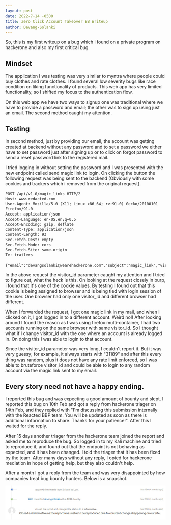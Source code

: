 ```yaml
---
layout: post
date: 2022-7-14 -0500
title: Zero Click Account Takeover BB Writeup
author: Devang-Solanki
---
```


So, this is my first writeup on a bug which i found on a private program on hackerone and also my first critical bug.

## Mindset 
The application I was testing was very similar to myntra where people could buy clothes and rate clothes. I found several low severity bugs like race condition on liking functionality of products. This web app has very limited functionality, so I shifted my focus to the authentication flow.

On this web app we have two ways to signup one was traditional where we have to provide a password and email; the other was to sign up using just an email. The second method caught my attention.

## Testing
In second method, just by providing our email, the account was getting created at backend without any password and to set a password we either have to set password just after signing up or to click on forgot password to send a reset password link to the registered mail.

I tried logging in without setting the password and I was presented with the new endpoint called send magic link to login. On clicking the button the following request was being sent to the backend (Obviously with some cookies and trackers which i removed from the original request).

```http
POST /api/v1.0/magic_links HTTP/2
Host: www.redacted.com
User-Agent: Mozilla/5.0 (X11; Linux x86_64; rv:91.0) Gecko/20100101 Firefox/91.0
Accept: application/json
Accept-Language: en-US,en;q=0.5
Accept-Encoding: gzip, deflate
Content-Type: application/json
Content-Length: 93
Sec-Fetch-Dest: empty
Sec-Fetch-Mode: cors
Sec-Fetch-Site: same-origin
Te: trailers

{"email":"devangsolanki@wearehackerone.com","subject":"magic_link","visitor_id":"3118975949"}
```

In the above request the visitor_id parameter caught my attention and I tried to figure out, what the heck is this. On looking at the request closely in burp, i found that it's one of the cookie values. By testing I found out that this cookie is being assigned to browser and is being tied with login session of the user. One browser had only one visitor_id and different browser had different. 

When I forwarded the request, I got one magic link in my mail, and when I clicked on it, I got logged in to a different account. Weird no!! After looking around I found the reason as I was using firefox multi-container, I had two accounts running on the same browser with same visitor_id. So I thought what if I change visitor_id with the one where an account is already logged in. On doing this I was able to login to that account.

Since the visitor_id parameter was very long, I couldn't report it. But it was very guessy; for example, it always starts with "31189" and after this every thing was random, plus it does not have any rate limit enforced, so I was able to bruteforce visitor_id and could be able to login to any random account via the magic link sent to my email.

## Every story need not have a happy ending. 
I reported this bug and was expecting a good amount of bounty and slept. I reported this bug on 10th Feb and got a reply from hackerone triager on 14th Feb, and they replied with "I'm discussing this submission internally with the Reacted BBP team. You will be updated as soon as there is additional information to share. Thanks for your patience!". After this I waited for the reply.

After 15 days another triager from the hackerone team joined the report and asked me to reproduce the bug. So logged in to my Kali machine and tried to reproduce it, and found out that the endpoint is not behaving as expected, and it has been changed. I told the triager that it has been fixed by the team. After many days without any reply, I opted for hackerone mediation in hope of getting help, but they also couldn't help.

After a month I got a reply from the team and was very disappointed by how companies treat bug bounty hunters. Below is a snapshot.

![image](/assets/images/0_c_account_takeover/chat_snapshot.jpg)
